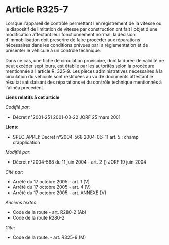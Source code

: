 # Article R325-7

Lorsque l'appareil de contrôle permettant l'enregistrement de la vitesse ou le dispositif de limitation de vitesse par
construction ont fait l'objet d'une modification affectant leur fonctionnement normal, la décision d'immobilisation doit
prescrire de faire procéder aux réparations nécessaires dans les conditions prévues par la réglementation et de présenter le
véhicule à un contrôle technique.

Dans ce cas, une fiche de circulation provisoire, dont la durée de validité ne peut excéder sept jours, est établie par les
autorités selon la procédure mentionnée à l'article R. 325-9. Les pièces administratives nécessaires à la circulation du
véhicule sont restituées au vu de documents attestant le résultat satisfaisant des réparations et du contrôle technique
mentionnés à l'alinéa précédent.

**Liens relatifs à cet article**

_Codifié par_:

  - Décret n°2001-251 2001-03-22 JORF 25 mars 2001

**Liens**:

  - SPEC_APPLI: Décret n°2004-568 2004-06-11 art. 5 : champ d'application

_Modifié par_:

  - Décret n°2004-568 du 11 juin 2004 - art. 2 () JORF 19 juin 2004

_Cité par_:

  - Arrêté du 17 octobre 2005 - art. 1 (V)
  - Arrêté du 17 octobre 2005 - art. 4 (V)
  - Arrêté du 17 octobre 2005 - art. ANNEXE (V)

_Anciens textes_:

  - Code de la route - art. R280-2 (Ab)
  - Code de la route R280-2

_Cite_:

  - Code de la route. - art. R325-9 (M)
